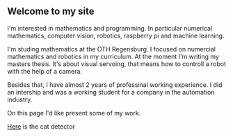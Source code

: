 ## Welcome to my site

I'm interested in mathematics and programming. In particular numerical mathematics, computer vision, robotics, raspberry pi and machine learning. 

I'm studing mathematics at the OTH Regensburg. I focused on numercial mathematics and robotics in my curriculum. At the moment I'm writing my masters thesis. It's about visual servoing, that means how to controll a robot with the help of a camera. 

Besides that, I have almost 2 years of professinal working experience. I did an intership and was a working student for a company in the automation industry. 

On this page I'd like present some of my work. 

[Here](https://felix-ha.github.io/2018/11/10/overview_cat_detector) is the cat detector